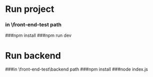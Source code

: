 # Run project
### in \front-end-test path
###npm install
###npm run dev

# Run backend
###in \front-end-test\backend path
###npm install
###node index.js


